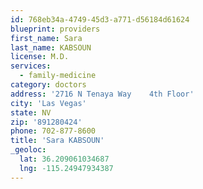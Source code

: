 ```yaml
---
id: 768eb34a-4749-45d3-a771-d56184d61624
blueprint: providers
first_name: Sara
last_name: KABSOUN
license: M.D.
services:
  - family-medicine
category: doctors
address: '2716 N Tenaya Way    4th Floor'
city: 'Las Vegas'
state: NV
zip: '891280424'
phone: 702-877-8600
title: 'Sara KABSOUN'
_geoloc:
  lat: 36.209061034687
  lng: -115.24947934387
---
```

